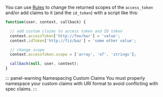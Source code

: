 You can use [Rules](/rules) to change the returned scopes of the `access_token` and/or add claims to it (and the `id_token`) with a script like this:

```javascript
function(user, context, callback) {

  // add custom claims to access token and ID token
  context.accessToken['http://foo/bar'] = 'value';
  context.idToken['http://fiz/baz'] = 'some other value';

  // change scope
  context.accessToken.scope = ['array', 'of', 'strings'];

  callback(null, user, context);
}
```

::: panel-warning Namespacing Custom Claims
You must properly namespace your custom claims with URI format to avoid conflicting with spec claims.
:::
